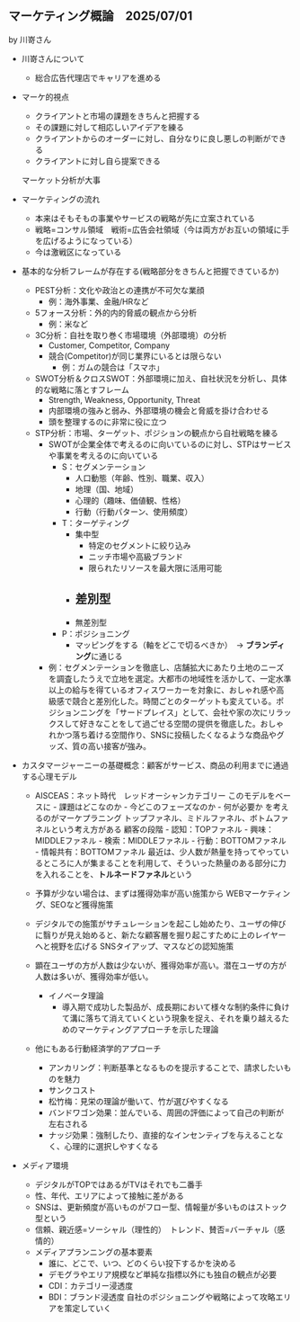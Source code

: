 ## マーケティング概論　2025/07/01
by 川嵜さん


- 川嵜さんについて
    - 総合広告代理店でキャリアを進める
- マーケ的視点
    - クライアントと市場の課題をきちんと把握する
    - その課題に対して相応しいアイデアを練る
    - クライアントからのオーダーに対し、自分なりに良し悪しの判断ができる
    - クライアントに対し自ら提案できる

    マーケット分析が大事
- マーケティングの流れ
    - 本来はそもそもの事業やサービスの戦略が先に立案されている
    - 戦略=コンサル領域　戦術=広告会社領域（今は両方がお互いの領域に手を広げるようになっている）
    - 今は激戦区になっている

- 基本的な分析フレームが存在する(戦略部分をきちんと把握できているか)
    - PEST分析：文化や政治との連携が不可欠な業顔
        - 例：海外事業、金融/HRなど
    - 5フォース分析：外的内的脅威の観点から分析
        - 例：米など
    - 3C分析：自社を取り巻く市場環境（外部環境）の分析
        - Customer, Competitor, Company
        - 競合(Competitor)が同じ業界にいるとは限らない
            - 例：ガムの競合は「スマホ」
    - SWOT分析＆クロスSWOT：外部環境に加え、自社状況を分析し、具体的な戦略に落とすフレーム
        - Strength, Weakness, Opportunity, Threat
        - 内部環境の強みと弱み、外部環境の機会と脅威を掛け合わせる
        - 頭を整理するのに非常に役に立つ
    - STP分析：市場、ターゲット、ポジションの観点から自社戦略を練る
        - SWOTが企業全体で考えるのに向いているのに対し、STPはサービスや事業を考えるのに向いている
            - S：セグメンテーション
                - 人口動態（年齢、性別、職業、収入）
                - 地理（国、地域）
                - 心理的（趣味、価値観、性格）
                - 行動（行動パターン、使用頻度）
            - T：ターゲティング
                - 集中型
                    - 特定のセグメントに絞り込み
                    - ニッチ市場や高級ブランド
                    - 限られたリソースを最大限に活用可能
                - 差別型
                    - 
                - 無差別型
            - P：ポジショニング
                - マッピングをする（軸をどこで切るべきか）　→ **ブランディング**に通じる
        - 例：セグメンテーションを徹底し、店舗拡大にあたり土地のニーズを調査したうえで立地を選定。大都市の地域性を活かして、一定水準以上の給与を得ているオフィスワーカーを対象に、おしゃれ感や高級感で競合と差別化した。時間ごとのターゲットも変えている。ポジションニングを「サードプレイス」として、会社や家の次にリラックスして好きなことをして過ごせる空間の提供を徹底した。おしゃれかつ落ち着ける空間作り、SNSに投稿したくなるような商品やグッズ、質の高い接客が強み。

- カスタマージャーニーの基礎概念：顧客がサービス、商品の利用までに通過する心理モデル
    - AISCEAS：ネット時代　レッドオーシャンカテゴリー
        このモデルをベースに
            - 課題はどこなのか
            - 今どこのフェーズなのか
            - 何が必要か
        を考えるのがマーケプラニング
        トップファネル、ミドルファネル、ボトムファネルという考え方がある
        顧客の段階
            - 認知：TOPファネル
            - 興味：MIDDLEファネル
            - 検索：MIDDLEファネル
            - 行動：BOTTOMファネル
            - 情報共有：BOTTOMファネル
        最近は、少人数が熱量を持ってやっているところに人が集まることを利用して、そういった熱量のある部分に力を入れることを、**トルネードファネル**という

    - 予算が少ない場合は、まずは獲得効率が高い施策から
        WEBマーケティング、SEOなど獲得施策
    - デジタルでの施策がサチュレーションを起こし始めたり、ユーザの伸びに翳りが見え始めると、新たな顧客層を掘り起こすために上のレイヤーへと視野を広げる
        SNSタイアップ、マスなどの認知施策

    - 顕在ユーザの方が人数は少ないが、獲得効率が高い。潜在ユーザの方が人数は多いが、獲得効率が低い。
        - イノベータ理論
            - 導入期で成功した製品が、成長期において様々な制約条件に負けて溝に落ちて消えていくという現象を捉え、それを乗り越えるためのマーケティングアプローチを示した理論

    - 他にもある行動経済学的アプローチ
        - アンカリング：判断基準となるものを提示することで、請求したいものを魅力
        - サンクコスト
        - 松竹梅：見栄の理論が働いて、竹が選びやすくなる
        - バンドワゴン効果：並んでいる、周囲の評価によって自己の判断が左右される
        - ナッジ効果：強制したり、直接的なインセンティブを与えることなく、心理的に選択しやすくなる

- メディア環境
    - デジタルがTOPではあるがTVはそれでも二番手
    - 性、年代、エリアによって接触に差がある
    - SNSは、更新頻度が高いものがフロー型、情報量が多いものはストック型という
    - 信頼、親近感=ソーシャル（理性的）　トレンド、賛否=バーチャル（感情的）
    - メディアプランニングの基本要素
        - 誰に、どこで、いつ、どのくらい投下するかを決める
        - デモグラやエリア規模など単純な指標以外にも独自の観点が必要
        - CDI：カテゴリー浸透度
        - BDI：ブランド浸透度
            自社のポジショニングや戦略によって攻略エリアを策定していく

